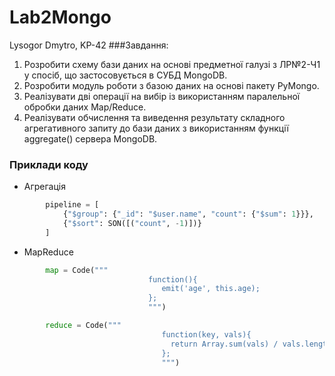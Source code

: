 # Lab2Mongo
Lysogor Dmytro, KP-42
###Завдання:

1. Розробити схему бази даних на основі предметної галузі з ЛР№2-Ч1 у
спосіб, що застосовується в СУБД MongoDB.
2. Розробити модуль роботи з базою даних на основі пакету PyMongo.
3. Реалізувати дві операції на вибір із використанням паралельної обробки
даних Map/Reduce.
4. Реалізувати обчислення та виведення результату складного агрегативного
запиту до бази даних з використанням функції aggregate() сервера
MongoDB.

### Приклади коду
* Агрегація

```Python
        pipeline = [
            {"$group": {"_id": "$user.name", "count": {"$sum": 1}}},
            {"$sort": SON([("count", -1)])}
        ]
```

* MapReduce

```Python
        map = Code("""
            				   function(){
            					  emit('age', this.age);
            		           };
            		           """)

        reduce = Code("""
            					  function(key, vals){
            						return Array.sum(vals) / vals.length;
            		              };
            		              """)
```